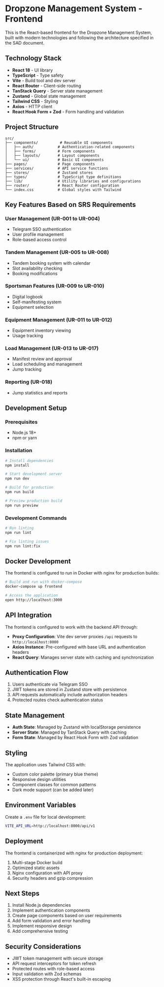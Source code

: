 # Dropzone Management System - Frontend

This is the React-based frontend for the Dropzone Management System, built with modern technologies and following the architecture specified in the SAD document.

## Technology Stack

- **React 18** - UI library
- **TypeScript** - Type safety
- **Vite** - Build tool and dev server
- **React Router** - Client-side routing
- **TanStack Query** - Server state management
- **Zustand** - Global state management
- **Tailwind CSS** - Styling
- **Axios** - HTTP client
- **React Hook Form + Zod** - Form handling and validation

## Project Structure

```
src/
├── components/          # Reusable UI components
│   ├── auth/           # Authentication-related components
│   ├── forms/          # Form components
│   ├── layouts/        # Layout components
│   └── ui/             # Basic UI components
├── pages/              # Page components
├── services/           # API service functions
├── stores/             # Zustand stores
├── types/              # TypeScript type definitions
├── lib/                # Utility libraries and configurations
├── router/             # React Router configuration
└── index.css           # Global styles with Tailwind
```

## Key Features Based on SRS Requirements

### User Management (UR-001 to UR-004)
- Telegram SSO authentication
- User profile management
- Role-based access control

### Tandem Management (UR-005 to UR-008)
- Tandem booking system with calendar
- Slot availability checking
- Booking modifications

### Sportsman Features (UR-009 to UR-010)
- Digital logbook
- Self-manifesting system
- Equipment selection

### Equipment Management (UR-011 to UR-012)
- Equipment inventory viewing
- Usage tracking

### Load Management (UR-013 to UR-017)
- Manifest review and approval
- Load scheduling and management
- Jump tracking

### Reporting (UR-018)
- Jump statistics and reports

## Development Setup

### Prerequisites

- Node.js 18+
- npm or yarn

### Installation

```bash
# Install dependencies
npm install

# Start development server
npm run dev

# Build for production
npm run build

# Preview production build
npm run preview
```

### Development Commands

```bash
# Run linting
npm run lint

# Fix linting issues
npm run lint:fix
```

## Docker Development

The frontend is configured to run in Docker with nginx for production builds:

```bash
# Build and run with docker-compose
docker-compose up frontend

# Access the application
open http://localhost:3000
```

## API Integration

The frontend is configured to work with the backend API through:

- **Proxy Configuration**: Vite dev server proxies `/api` requests to `http://localhost:8000`
- **Axios Instance**: Pre-configured with base URL and authentication headers
- **React Query**: Manages server state with caching and synchronization

## Authentication Flow

1. Users authenticate via Telegram SSO
2. JWT tokens are stored in Zustand store with persistence
3. API requests automatically include authorization headers
4. Protected routes check authentication status

## State Management

- **Auth State**: Managed by Zustand with localStorage persistence
- **Server State**: Managed by TanStack Query with caching
- **Form State**: Managed by React Hook Form with Zod validation

## Styling

The application uses Tailwind CSS with:

- Custom color palette (primary blue theme)
- Responsive design utilities
- Component classes for common patterns
- Dark mode support (can be added later)

## Environment Variables

Create a `.env` file for local development:

```bash
VITE_API_URL=http://localhost:8000/api/v1
```

## Deployment

The frontend is containerized with nginx for production deployment:

1. Multi-stage Docker build
2. Optimized static assets
3. Nginx configuration with API proxy
4. Security headers and gzip compression

## Next Steps

1. Install Node.js dependencies
2. Implement authentication components
3. Create page components based on user requirements
4. Add form validation and error handling
5. Implement responsive design
6. Add comprehensive testing

## Security Considerations

- JWT token management with secure storage
- API request interceptors for token refresh
- Protected routes with role-based access
- Input validation with Zod schemas
- XSS protection through React's built-in escaping
